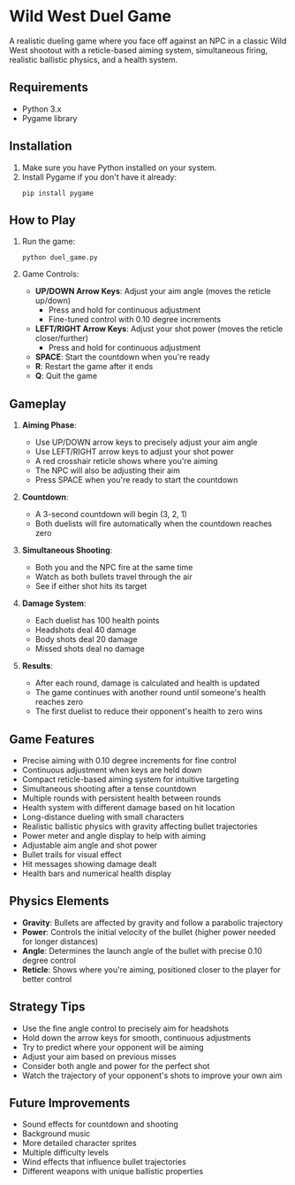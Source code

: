 # Wild West Duel Game

A realistic dueling game where you face off against an NPC in a classic Wild West shootout with a reticle-based aiming system, simultaneous firing, realistic ballistic physics, and a health system.

## Requirements

- Python 3.x
- Pygame library

## Installation

1. Make sure you have Python installed on your system.
2. Install Pygame if you don't have it already:
   ```
   pip install pygame
   ```

## How to Play

1. Run the game:
   ```
   python duel_game.py
   ```

2. Game Controls:
   - **UP/DOWN Arrow Keys**: Adjust your aim angle (moves the reticle up/down)
     - Press and hold for continuous adjustment
     - Fine-tuned control with 0.10 degree increments
   - **LEFT/RIGHT Arrow Keys**: Adjust your shot power (moves the reticle closer/further)
     - Press and hold for continuous adjustment
   - **SPACE**: Start the countdown when you're ready
   - **R**: Restart the game after it ends
   - **Q**: Quit the game

## Gameplay

1. **Aiming Phase**:
   - Use UP/DOWN arrow keys to precisely adjust your aim angle
   - Use LEFT/RIGHT arrow keys to adjust your shot power
   - A red crosshair reticle shows where you're aiming
   - The NPC will also be adjusting their aim
   - Press SPACE when you're ready to start the countdown

2. **Countdown**:
   - A 3-second countdown will begin (3, 2, 1)
   - Both duelists will fire automatically when the countdown reaches zero

3. **Simultaneous Shooting**:
   - Both you and the NPC fire at the same time
   - Watch as both bullets travel through the air
   - See if either shot hits its target

4. **Damage System**:
   - Each duelist has 100 health points
   - Headshots deal 40 damage
   - Body shots deal 20 damage
   - Missed shots deal no damage

5. **Results**:
   - After each round, damage is calculated and health is updated
   - The game continues with another round until someone's health reaches zero
   - The first duelist to reduce their opponent's health to zero wins

## Game Features

- Precise aiming with 0.10 degree increments for fine control
- Continuous adjustment when keys are held down
- Compact reticle-based aiming system for intuitive targeting
- Simultaneous shooting after a tense countdown
- Multiple rounds with persistent health between rounds
- Health system with different damage based on hit location
- Long-distance dueling with small characters
- Realistic ballistic physics with gravity affecting bullet trajectories
- Power meter and angle display to help with aiming
- Adjustable aim angle and shot power
- Bullet trails for visual effect
- Hit messages showing damage dealt
- Health bars and numerical health display

## Physics Elements

- **Gravity**: Bullets are affected by gravity and follow a parabolic trajectory
- **Power**: Controls the initial velocity of the bullet (higher power needed for longer distances)
- **Angle**: Determines the launch angle of the bullet with precise 0.10 degree control
- **Reticle**: Shows where you're aiming, positioned closer to the player for better control

## Strategy Tips

- Use the fine angle control to precisely aim for headshots
- Hold down the arrow keys for smooth, continuous adjustments
- Try to predict where your opponent will be aiming
- Adjust your aim based on previous misses
- Consider both angle and power for the perfect shot
- Watch the trajectory of your opponent's shots to improve your own aim

## Future Improvements

- Sound effects for countdown and shooting
- Background music
- More detailed character sprites
- Multiple difficulty levels
- Wind effects that influence bullet trajectories
- Different weapons with unique ballistic properties

